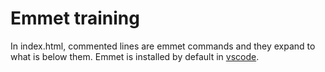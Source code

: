 # Emmet training

In index.html, commented lines are emmet commands and they expand to what is below them. Emmet is installed by default in [vscode](https://github.com/microsoft/vscode). 
